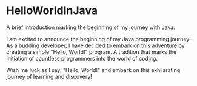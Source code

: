 # HelloWorldInJava
A brief introduction marking the beginning of my journey with Java.

I am excited to announce the beginning of my Java programming journey! As a budding developer, I have decided to embark on this adventure by creating a simple "Hello, World!" program. A tradition that marks the initiation of countless programmers into the world of coding.

Wish me luck as I say, "Hello, World!" and embark on this exhilarating journey of learning and discovery!

